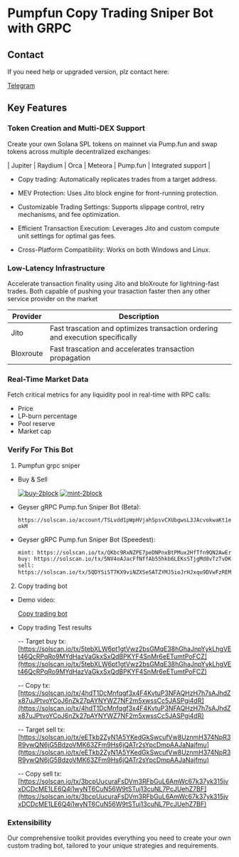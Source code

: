 # Pumpfun Copy Trading Sniper Bot with GRPC

## Contact

   If you need help or upgraded version, plz contact here: 
   
   [Telegram](https://t.me/sealdev)
 
## Key Features

### Token Creation and Multi-DEX Support
   
   Create your own Solana SPL tokens on mainnet via Pump.fun and swap tokens across multiple decentralized exchanges:

   | Jupiter  | Raydium  | Orca | Meteora  | Pump.fun  | Integrated support |

   - Copy trading: Automatically replicates trades from a target address.
     
   - MEV Protection: Uses Jito block engine for front-running protection.

   - Customizable Trading Settings: Supports slippage control, retry mechanisms, and fee optimization.
   
   - Efficient Transaction Execution: Leverages Jito and custom compute unit settings for optimal gas fees.
   
   - Cross-Platform Compatibility: Works on both Windows and Linux.
     
### Low-Latency Infrastructure

   Accelerate transaction finality using Jito and bloXroute for lightning-fast trades. Both capable of pushing your trasaction faster then any other service provider on the market

   | Provider | Description |
   |----------|---------------|
   | Jito      | Fast trascation and optimizes transaction ordering and execution specifically |
   | Bloxroute | Fast trascation and accelerates transaction propagation |

### Real-Time Market Data

   Fetch critical metrics for any liquidity pool in real-time with RPC calls:
   - Price
   - LP-burn percentage
   - Pool reserve
   - Market cap

### Verify For This Bot

   1. Pumpfun grpc sniper

   - Buy & Sell

     <a href="https://ibb.co/ks51qyxT"><img src="https://i.ibb.co/ks51qyxT/buy-2block.png" alt="buy-2block" border="0"></a> <a href="https://ibb.co/bMtsFKqL"><img src="https://i.ibb.co/bMtsFKqL/mint-2block.png" alt="mint-2block" border="0"></a>

   - Geyser gRPC Pump.fun Sniper Bot (Beta): 
      
      `https://solscan.io/account/TSLvdd1pWpHVjahSpsvCXUbgwsL3JAcvokwaKt1eokM`
   
   - Geyser gRPC Pump.fun Sniper Bot (Speedest):
      
      ```bash
      mint: https://solscan.io/tx/QKbc9RxNZPE7peDNPnxBtPMux2HfTfn9QN2AwEr7Z5P1SS1qw42FYZcXqzkm9APVkTH88ieZU4PUaCU93yPNfGa
      buy: https://solscan.io/tx/5NV4oAJacFfNffAb55hkb6LEKsSTjgMd8vTzTvDKBLQvQ5XCogizBLShnpF89J8tqFrYJAHaUS5tmXtb6SBpEdNz
      sell:
      https://solscan.io/tx/5QDYSiST7KX9viNZXSeSATZYMJ5ioJrHJxqu9DVwFzREMarwwmaDXz7EYS1jC9oQq8z7V8GwTsEv94dSwdhU9s5b

      ```
      
   2. Copy trading bot

   - Demo video:

     [Copy trading bot](https://github.com/user-attachments/assets/8fb518af-b54b-4bd6-a50a-cb206ff041a8)
   
   - Copy trading Test results
     
      -- Target buy tx: [https://solscan.io/tx/5tebXLW6pt1gtVwz2bsGMqE38hGhaJnpYykLhgVEt46QcRPqRo9MYdHazVaGkxSxQdBPKYF4SnMr6eETumtPoFCZ](https://solscan.io/tx/5tebXLW6pt1gtVwz2bsGMqE38hGhaJnpYykLhgVEt46QcRPqRo9MYdHazVaGkxSxQdBPKYF4SnMr6eETumtPoFCZ)

      -- Copy tx: [https://solscan.io/tx/4hdT1DcMnfqgf3x4F4KvtuP3NFAQHzH7h7sAJhdZx87uJPtvoYCoJ6nZk27pAYNYWZ7NF2m5xwssCc5JASPgi4dR](https://solscan.io/tx/4hdT1DcMnfqgf3x4F4KvtuP3NFAQHzH7h7sAJhdZx87uJPtvoYCoJ6nZk27pAYNYWZ7NF2m5xwssCc5JASPgi4dR)

      -- Target sell tx: [https://solscan.io/tx/eETkb2ZyN1A5YKedGkSwcufVw8UznmH374NpR3R9ywQN6jG5BdzoVMK63ZFm9Hs6jQATr2sYpcDmpAAJaNajfmu](https://solscan.io/tx/eETkb2ZyN1A5YKedGkSwcufVw8UznmH374NpR3R9ywQN6jG5BdzoVMK63ZFm9Hs6jQATr2sYpcDmpAAJaNajfmu)

      -- Copy sell tx: [https://solscan.io/tx/3bcpUucuraFsDVm3RFbGuL6AmWc67k37yk315jvxDCDcME1LE6Q4i1wyNT6CuN56W9tSTuj13cuNL7PcJUehZ7BF](https://solscan.io/tx/3bcpUucuraFsDVm3RFbGuL6AmWc67k37yk315jvxDCDcME1LE6Q4i1wyNT6CuN56W9tSTuj13cuNL7PcJUehZ7BF)

### Extensibility
   
   Our comprehensive toolkit provides everything you need to create your own custom trading bot, tailored to your unique strategies and requirements.

